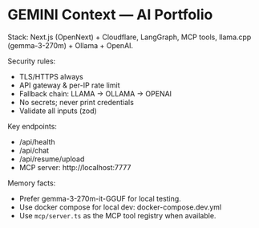 # GEMINI Context — AI Portfolio

Stack: Next.js (OpenNext) + Cloudflare, LangGraph, MCP tools, llama.cpp (gemma-3-270m) + Ollama + OpenAI.

Security rules:
- TLS/HTTPS always
- API gateway & per-IP rate limit
- Fallback chain: LLAMA -> OLLAMA -> OPENAI
- No secrets; never print credentials
- Validate all inputs (zod)

Key endpoints:
- /api/health
- /api/chat
- /api/resume/upload
- MCP server: http://localhost:7777

Memory facts:
- Prefer gemma-3-270m-it-GGUF for local testing.
- Use docker compose for local dev: docker-compose.dev.yml
- Use `mcp/server.ts` as the MCP tool registry when available.